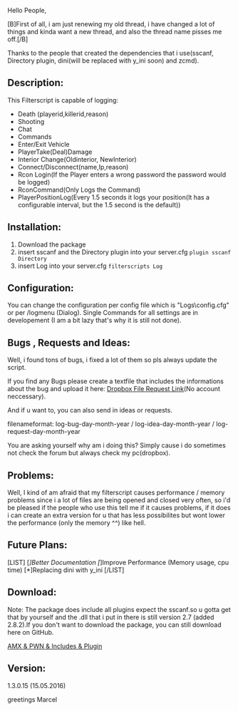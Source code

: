 Hello People,

[B]First of all, i am just renewing my old thread, i have changed a lot of things and kinda want a new thread, and also the thread name pisses me off.[/B]

Thanks to the people that created the dependencies that i use(sscanf, Directory plugin, 
dini(will be replaced with y_ini soon) and zcmd).

## Description:

This Filterscript is capable of logging:

- Death (playerid,killerid,reason)
- Shooting
- Chat
- Commands
- Enter/Exit Vehicle
- PlayerTake(Deal)Damage
- Interior Change(Oldinterior, NewInterior)
- Connect/Disconnect(name,Ip,reason)
- Rcon Login(If the Player enters a wrong password the password would be logged)
- RconCommand(Only Logs the Command)
- PlayerPositionLog(Every 1.5 seconds it logs your position(It has a configurable interval, but the 1.5 second is the default))

## Installation:

1. Download the package
2. insert sscanf and the Directory plugin into your server.cfg `plugin sscanf Directory`
3. insert Log into your server.cfg `filterscripts Log`

## Configuration:

You can change the configuration per config file which is "Logs\config.cfg" or per /logmenu (Dialog).
Single Commands for all settings are in developement (I am a bit lazy that's why it is still not done).

## Bugs , Requests and Ideas:

Well, i found tons of bugs, i fixed a lot of them so pls always update the script.

If you find any Bugs please create a textfile that includes the informations about the bug and upload it here: [Dropbox File Request Link](https://www.dropbox.com/request/9RriFzieyZ5uyTkTKNXF)(No account neccessary).

And if u want to, you can also send in ideas or requests.

filenameformat: log-bug-day-month-year / log-idea-day-month-year / log-request-day-month-year

You are asking yourself why am i doing this? Simply cause i do sometimes not check the forum but always check my pc(dropbox).

## Problems:

Well, I kind of am afraid that my filterscript causes performance / memory problems since i a lot of files are being opened and closed very often, so i'd be pleased if the people who use this tell me if it causes problems, if it does i can create an extra version for u that has less possibilites but wont lower the performance (only the memory ^^) like hell.

## Future Plans:
[LIST]
[*]Better Documentation
[*]Improve Performance (Memory usage, cpu time)
[*]Replacing dini with y_ini
[/LIST]

## Download:

Note: The package does include all plugins expect the sscanf.so u gotta get that by yourself and the .dll that i put in there is still version 2.7 (added 2.8.2).If you don't want to download the package, you can still download here on GitHub.

[AMX & PWN & Includes & Plugin](https://dl.dropboxusercontent.com/u/89362253/Log.zip)

## Version:
1.3.0.15 (15.05.2016)

greetings Marcel
